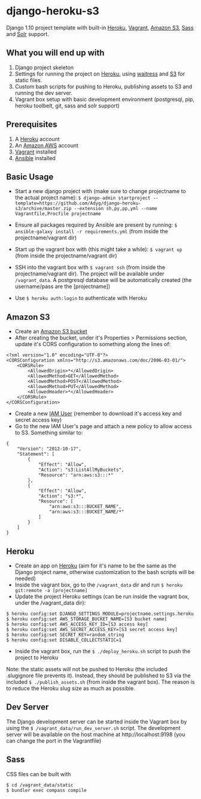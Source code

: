 # django-heroku-s3
Django 1.10 project template with built-in [Heroku](https://heroku.com/), [Vagrant](https://www.vagrantup.com/), [Amazon S3](http://aws.amazon.com/s3/), [Sass](http://sass-lang.com/) and [Solr](http://lucene.apache.org/solr/) support.

What you will end up with
-------------------------

1. Django project skeleton
2. Settings for running the project on [Heroku](https://heroku.com/), using [waitress](http://waitress.readthedocs.org/en/latest/) and [S3](http://aws.amazon.com/s3) for static files.
3. Custom bash scripts for pushing to Heroku, publishing assets to S3 and running the dev server.
4. Vagrant box setup with basic development environment (postgresql, pip, heroku toolbelt, git, sass and solr support)

Prerequisites
-------------

1. A [Heroku](https://heroku.com/) account
2. An [Amazon AWS](http://aws.amazon.com) account
3. [Vagrant](http://www.vagrantup.com/downloads) installed
4. [Ansible](http://docs.ansible.com/ansible/intro_installation.html) installed

Basic Usage
-----------

- Start a new django project with (make sure to change projectname to the actual project name): `$ django-admin startproject --template=https://github.com/Adyg/django-heroku-s3/archive/master.zip --extension sh,py,pp,yml --name Vagrantfile,Procfile projectname`

- Ensure all packages required by Ansible are present by running: `$ ansible-galaxy install -r requirements.yml` (from inside the projectname/vagrant dir)

- Start up the vagrant box with (this might take a while): `$ vagrant up` (from inside the projectname/vagrant dir)

- SSH into the vagrant box with `$ vagrant ssh` (from inside the projectname/vagrant dir). The project will be available under `/vagrant_data`. A postgresql database will be automatically created (the username/pass are the [projectname])

- Use `$ heroku auth:login` to authenticate with Heroku

Amazon S3
---------
- Create an [Amazon S3 bucket ](https://console.aws.amazon.com/s3)
- After creating the bucket, under it's Properties > Permissions section, update it's  CORS configuration to something along the lines of:
```
<?xml version="1.0" encoding="UTF-8"?>
<CORSConfiguration xmlns="http://s3.amazonaws.com/doc/2006-03-01/">
    <CORSRule>
        <AllowedOrigin>*</AllowedOrigin>
        <AllowedMethod>GET</AllowedMethod>
        <AllowedMethod>POST</AllowedMethod>
        <AllowedMethod>PUT</AllowedMethod>
        <AllowedHeader>*</AllowedHeader>
    </CORSRule>
</CORSConfiguration>
```
- Create a new [IAM User](https://console.aws.amazon.com/iam/home) (remember to download it's access key and secret access key)
- Go to the new IAM User's page and attach a new policy to allow access to S3. Something similar to:
```
{
    "Version": "2012-10-17",
    "Statement": [
        {
            "Effect": "Allow",
            "Action": "s3:ListAllMyBuckets",
            "Resource": "arn:aws:s3:::*"
        },
        {
            "Effect": "Allow",
            "Action": "s3:*",
            "Resource": [
                "arn:aws:s3:::BUCKET_NAME",
                "arn:aws:s3:::BUCKET_NAME/*"
            ]
        }
    ]
}
```

Heroku
------
- Create an app on [Heroku](https://heroku.com/) (aim for it's name to be the same as the Django project name, otherwise customization to the bash scripts will be needed)
- Inside the vagrant box, go to the `/vagrant_data` dir and run `$ heroku git:remote -a [projectname]`
- Update the project Heroku settings (can be run inside the vagrant box, under the /vagrant_data dir):
```
$ heroku config:set DJANGO_SETTINGS_MODULE=projectname.settings.heroku
$ heroku config:set AWS_STORAGE_BUCKET_NAME=[S3 bucket name]
$ heroku config:set AWS_ACCESS_KEY_ID=[S3 access key]
$ heroku config:set AWS_SECRET_ACCESS_KEY=[S3 secret access key]
$ heroku config:set SECRET_KEY=random_string
$ heroku config:set DISABLE_COLLECTSTATIC=1
 ```
- Inside the vagrant box, run the `$ ./deploy_heroku.sh` script to push the project to Heroku

Note: the static assets will not be pushed to Heroku (the included .slugignore file prevents it). Instead, they should be published to S3 via the included `$ ./publish_assets.sh` (from inside the vagrant box). The reason is to reduce the Heroku slug size as much as possible.

Dev Server
----------
The Django development server can be started inside the Vagrant box by using the `$ /vagrant_data/run_dev_server.sh` script. The development server will be available on the host machine at http://localhost:9198 (you can change the port in the Vagrantfile)

Sass
----
CSS files can be built with 
```
$ cd /vagrant_data/static
$ bundler exec compass compile
```